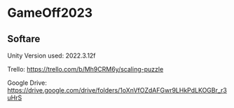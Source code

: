 # GameOff2023

## Softare
Unity Version used: 2022.3.12f

Trello: https://trello.com/b/Mh9CRM6y/scaling-puzzle

Google Drive: https://drive.google.com/drive/folders/1oXnVfOZdAFGwr9LHkPdLKOGBr_r3uHrS